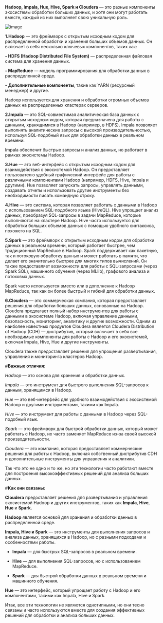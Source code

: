 **Hadoop, Impala, Hue, Hive, Spark и Cloudera** — это разные компоненты экосистемы обработки больших данных, и хотя они могут работать вместе, каждый из них выполняет свою уникальную роль.

![image](https://github.com/user-attachments/assets/1b051565-955e-4991-b159-75334a9a38a8)

**1.Hadoop** — это фреймворк с открытым исходным кодом для распределенной обработки и хранения больших объемов данных. Он включает в себя несколько ключевых компонентов, таких как:

**- HDFS (Hadoop Distributed File System)** — распределенная файловая система для хранения данных.

**- MapReduce** — модель программирования для обработки данных в распределенной среде.

**- Дополнительные компоненты**, такие как YARN (ресурсный менеджер) и другие.

Hadoop используется для хранения и обработки огромных объемов данных на распределенных кластерах серверов.

**2.Impala** — это SQL-совместимая аналитическая база данных с открытым исходным кодом, которая предназначена для работы с данными, хранящимися в Hadoop (например, в HDFS). Impala позволяет выполнять аналитические запросы с высокой производительностью, используя SQL-подобный язык для обработки данных в реальном времени.

Impala обеспечит быстрые запросы и анализ данных, но работает в рамках экосистемы Hadoop.

**3.Hue** — это веб-интерфейс с открытым исходным кодом для взаимодействия с экосистемой Hadoop. Он предоставляет пользователю удобный графический интерфейс для работы с различными компонентами Hadoop (например, HDFS, Hive, Impala и другими). Hue позволяет запускать запросы, управлять данными, создавать отчеты и использовать другие инструменты без необходимости писать командную строку.

**4.Hive** — это система, которая позволяет работать с данными в Hadoop с использованием SQL-подобного языка (HiveQL). Hive упрощает анализ данных, преобразуя SQL-запросы в задачи MapReduce, которые выполняются на кластере Hadoop. Hive часто используется для обработки больших объемов данных с помощью удобного синтаксиса, похожего на SQL.

**5.Spark** — это фреймворк с открытым исходным кодом для обработки данных в реальном времени, который работает быстрее, чем традиционный MapReduce в Hadoop. Spark поддерживает как пакетную, так и потоковую обработку данных и может работать в памяти, что делает его значительно быстрее для многих типов вычислений. Он также предоставляет возможности для работы с SQL-запросами (через Spark SQL), машинного обучения (через MLlib), графового анализа и потоковых данных.

Spark часто используется вместо или в дополнение к Hadoop MapReduce, так как он более быстрый и гибкий для обработки данных.

**6.Cloudera** — это коммерческая компания, которая предоставляет решения для обработки больших данных, основанные на Hadoop. Cloudera предлагает полный набор инструментов для работы с данными в экосистеме Hadoop, включая управление данными, безопасность, мониторинг, аналитику и другие возможности. Одним из наиболее известных продуктов Cloudera является Cloudera Distribution of Hadoop (CDH) — дистрибутив, который включает в себя все необходимые компоненты для работы с Hadoop и его экосистемой, включая Impala, Hive, Hue и другие инструменты.

Cloudera также предоставляет решения для упрощения развертывания, управления и мониторинга кластеров Hadoop.

#**Важные отличия:**

*Hadoop* — это основа для хранения и обработки данных.

*Impala* — это инструмент для быстрого выполнения SQL-запросов к данным, хранящимся в Hadoop.

*Hue* — это веб-интерфейс для удобного взаимодействия с экосистемой Hadoop и другими инструментами, такими как Impala.

*Hive* — это инструмент для работы с данными в Hadoop через SQL-подобный язык.

*Spark* — это фреймворк для быстрой обработки данных, который может работать с Hadoop, но часто заменяет MapReduce из-за своей высокой производительности.

*Cloudera* — это компания, которая предоставляет коммерческие решения для работы с Hadoop, включая собственный дистрибутив CDH и дополнительные инструменты для управления и аналитики.

Так что это не одно и то же, но эти технологии часто работают вместе для построения высокоэффективных решений для анализа больших данных.

#**Как они связаны:**

**Cloudera** предоставляет решения для развертывания и управления экосистемой Hadoop и других инструментов, таких как **Impala**, **Hive**, **Hue** и **Spark**.

**Hadoop** является основой для хранения и обработки данных в распределенной среде.

**Impala, Hive и Spark** — это инструменты для выполнения запросов и анализа данных, хранящихся в Hadoop, но с разными подходами и особенностями работы.

- **Impala** — для быстрых SQL-запросов в реальном времени.

- **Hive** — для выполнения SQL-запросов, но с использованием MapReduce.

- **Spark** — для быстрой обработки данных в реальном времени и машинного обучения.

**Hue** — это интерфейс, который упрощает работу с Hadoop и его компонентами, такими как Impala, Hive и Spark.

Итак, все эти технологии не являются однотипными, но они тесно связаны и часто используются вместе для создания эффективных решений для обработки и анализа больших данных.
